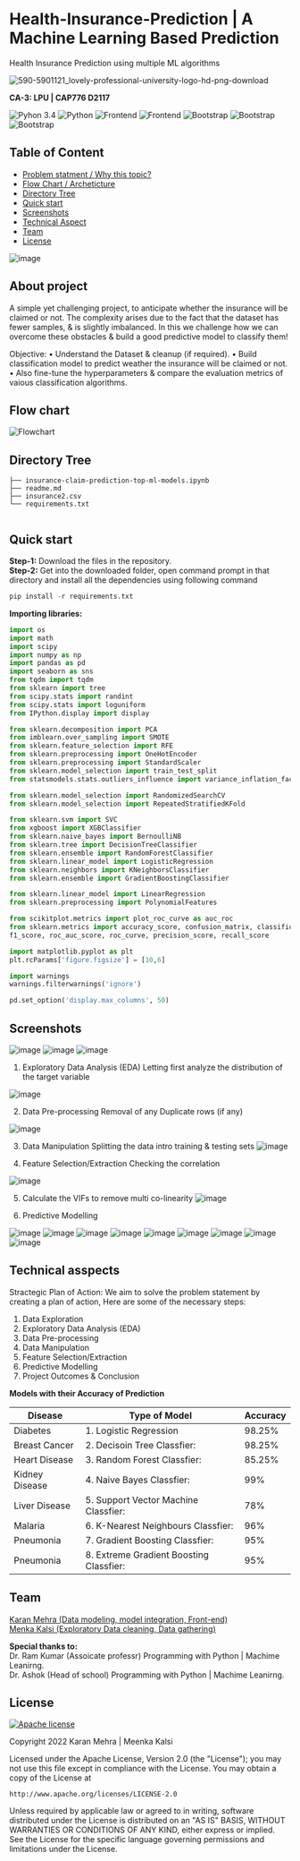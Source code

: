 



# Health-Insurance-Prediction |  A Machine Learning Based Prediction
Health Insurance Prediction using multiple ML algorithms

![590-5901121_lovely-professional-university-logo-hd-png-download](https://user-images.githubusercontent.com/62024355/120755302-6ee99700-c52b-11eb-95b8-075edac041ed.png)


__CA-3: LPU | CAP776 D2117__


![Pyhon 3.4](https://img.shields.io/badge/ide-Jupyter_notebook-blue.svg) ![Python](https://img.shields.io/badge/Language-Python-brightgreen.svg)  ![Frontend](https://img.shields.io/badge/Frontend-Bootstrap-purple.svg)  ![Frontend](https://img.shields.io/badge/Libraries-Streamlit-purple.svg)    ![Bootstrap](https://img.shields.io/badge/BaseEnvironment-AnacondaPrompt-brown.svg)   ![Bootstrap](https://img.shields.io/badge/Deployment-Github-yellow.svg)   ![Bootstrap](https://img.shields.io/badge/Debugging-LocalHost-blue.svg)  


## Table of Content
  * [Problem statment / Why this topic?](#Problem-statment)
  * [Flow Chart / Archeticture](#Flow-chart)
  * [Directory Tree](#directory-tree)
  * [Quick start](#Quick-start)
  * [Screenshots](#screenshots)
  * [Technical Aspect](#technical-aspect)
  * [Team](#team)
  * [License](#license)
  
  
  
![image](https://user-images.githubusercontent.com/62024355/196232532-c5dc622a-37d1-438d-a51f-2452068f096a.png)

  ## About project
A simple yet challenging project, to anticipate whether the insurance will be claimed or not. The complexity arises due to the fact that the dataset has fewer samples, & is slightly imbalanced. In this we challenge how we can overcome these obstacles & build a good predictive model to classify them!

Objective: 
•	Understand the Dataset & cleanup (if required).
•	Build classification model to predict weather the insurance will be claimed or not.
•	Also fine-tune the hyperparameters & compare the evaluation metrics of vaious classification algorithms.


## Flow chart

![Flowchart](https://user-images.githubusercontent.com/62024355/196760839-2551c8ca-9ac9-414f-a7a0-182ad46beef6.png)


## Directory Tree
```
├── insurance-claim-prediction-top-ml-models.ipynb
├── readme.md
├── insurance2.csv
└── requirements.txt


```


## Quick start
  
**Step-1:** Download the files in the repository.<br>
**Step-2:** Get into the downloaded folder, open command prompt in that directory and install all the dependencies using following command<br>
```python
pip install -r requirements.txt
```



**Importing libraries:** 
```python
import os
import math
import scipy
import numpy as np
import pandas as pd
import seaborn as sns
from tqdm import tqdm
from sklearn import tree
from scipy.stats import randint
from scipy.stats import loguniform
from IPython.display import display

from sklearn.decomposition import PCA
from imblearn.over_sampling import SMOTE
from sklearn.feature_selection import RFE
from sklearn.preprocessing import OneHotEncoder
from sklearn.preprocessing import StandardScaler
from sklearn.model_selection import train_test_split
from statsmodels.stats.outliers_influence import variance_inflation_factor

from sklearn.model_selection import RandomizedSearchCV
from sklearn.model_selection import RepeatedStratifiedKFold

from sklearn.svm import SVC
from xgboost import XGBClassifier
from sklearn.naive_bayes import BernoulliNB
from sklearn.tree import DecisionTreeClassifier
from sklearn.ensemble import RandomForestClassifier
from sklearn.linear_model import LogisticRegression
from sklearn.neighbors import KNeighborsClassifier
from sklearn.ensemble import GradientBoostingClassifier

from sklearn.linear_model import LinearRegression
from sklearn.preprocessing import PolynomialFeatures

from scikitplot.metrics import plot_roc_curve as auc_roc
from sklearn.metrics import accuracy_score, confusion_matrix, classification_report, \
f1_score, roc_auc_score, roc_curve, precision_score, recall_score

import matplotlib.pyplot as plt
plt.rcParams['figure.figsize'] = [10,6]

import warnings 
warnings.filterwarnings('ignore')

pd.set_option('display.max_columns', 50)

```

## Screenshots
![image](https://user-images.githubusercontent.com/62024355/196595872-a0efc345-a7c0-44b2-974a-2ce0bed6c8be.png)
![image](https://user-images.githubusercontent.com/62024355/196595920-2073e25b-485c-4934-8404-50f0ced76a6a.png)
![image](https://user-images.githubusercontent.com/62024355/196595966-1ee03f6a-4d12-44fd-a7f2-22f177544b49.png)


1.	Exploratory Data Analysis (EDA)
                Letting first analyze the distribution of the target variable
 
![image](https://user-images.githubusercontent.com/62024355/196596644-6b36bf65-211d-40ea-a106-eff806888093.png)

2.	Data Pre-processing 
Removal of any Duplicate rows (if any)
 
![image](https://user-images.githubusercontent.com/62024355/196596667-680804d8-6025-4378-a1a4-2f4860aca101.png)

3.	Data Manipulation
                 Splitting the data intro training & testing sets
![image](https://user-images.githubusercontent.com/62024355/196596680-929c0811-1cc2-42eb-a510-79e447514090.png)

 
4.	Feature Selection/Extraction
Checking the correlation
 
![image](https://user-images.githubusercontent.com/62024355/196596699-1beae18e-4227-4aa7-8d9c-1c4e8fd37e34.png)

5.	Calculate the VIFs to remove multi co-linearity
![image](https://user-images.githubusercontent.com/62024355/196596732-177596a1-80e8-4497-bccb-65209feb4095.png)

 
6.	Predictive Modelling
 
![image](https://user-images.githubusercontent.com/62024355/196596769-bc28c0b3-90b0-4e72-9ebe-a593051ff7cb.png)
![image](https://user-images.githubusercontent.com/62024355/196596790-d054011b-d567-4163-9730-b73c7678ed0e.png)
![image](https://user-images.githubusercontent.com/62024355/196596806-6d32d854-9ce8-4e01-b3db-85a93addb9a7.png)
![image](https://user-images.githubusercontent.com/62024355/196596817-5bce0e62-1d1c-45e5-b1ff-b5707297b68e.png)
![image](https://user-images.githubusercontent.com/62024355/196596831-42f13a92-bbf7-47c0-8dee-caed6f10dd72.png)
![image](https://user-images.githubusercontent.com/62024355/196596846-5327527c-2551-476e-b2dd-f80125aeae10.png)
![image](https://user-images.githubusercontent.com/62024355/196596860-8254dfc8-e3dc-4f0b-90ba-6211b145aa18.png)
![image](https://user-images.githubusercontent.com/62024355/196596881-2520ba77-497c-45c7-8bbe-35bdbbec650c.png)
![image](https://user-images.githubusercontent.com/62024355/196596893-a15c9497-035a-4442-b76e-9ffe73cd4817.png)

 

## Technical asspects
Stractegic Plan of Action:
We aim to solve the problem statement by creating a plan of action, Here are some of the necessary steps:
1.	Data Exploration
2.	Exploratory Data Analysis (EDA)
3.	Data Pre-processing
4.	Data Manipulation
5.	Feature Selection/Extraction
6.	Predictive Modelling
7.	Project Outcomes & Conclusion


__Models with their Accuracy of Prediction__

Disease | Type of Model | Accuracy
--- | --- | ---
Diabetes | 1. Logistic Regression | 98.25%
Breast Cancer | 2. Decisoin Tree Classfier: | 98.25%
Heart Disease | 3. Random Forest Classfier: | 85.25%
Kidney Disease | 4. Naive Bayes Classfier: | 99%
Liver Disease | 5. Support Vector Machine Classfier: | 78%
Malaria | 6. K-Nearest Neighbours Classfier: | 96%
Pneumonia | 7. Gradient Boosting Classfier: | 95%
Pneumonia | 8. Extreme Gradient Boosting Classfier: | 95%


## Team
[Karan Mehra (Data modeling, model integration, Front-end)](https://karanmehra7107.github.io/My-Portfolio/index.html) 
<br> [Menka Kalsi (Exploratory Data cleaning, Data gathering)](https://github.com/MenkaKalsi) 


__Special thanks to:__ 
<br> Dr. Ram Kumar (Assoicate professr)  Programming with Python | Machime Leanirng. <br>
Dr. Ashok (Head of school) Programming with Python | Machime Leanirng.

## License
[![Apache license](https://img.shields.io/badge/license-apache-blue?style=for-the-badge&logo=appveyor)](http://www.apache.org/licenses/LICENSE-2.0e)

Copyright 2022 Karan Mehra | Meenka Kalsi

Licensed under the Apache License, Version 2.0 (the "License");
you may not use this file except in compliance with the License.
You may obtain a copy of the License at

    http://www.apache.org/licenses/LICENSE-2.0

Unless required by applicable law or agreed to in writing, software
distributed under the License is distributed on an "AS IS" BASIS,
WITHOUT WARRANTIES OR CONDITIONS OF ANY KIND, either express or implied.
See the License for the specific language governing permissions and
limitations under the License.
